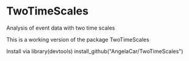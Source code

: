 # TwoTimeScales
Analysis of event data with two time scales

This is a working version of the package TwoTimeScales

Install via 
library(devtools)
install_github("AngelaCar/TwoTimeScales")
